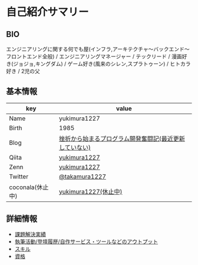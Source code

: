 # 自己紹介サマリー

## BIO

エンジニアリングに関する何でも屋(インフラ,アーキテクチャ〜バックエンド〜フロントエンド全般) / エンジニアリングマネージャー / テックリード / 漫画好き(ジョジョ,キングダム) / ゲーム好き(風来のシレン,スプラトゥーン) / ヒトカラ好き / 2児の父

## 基本情報

| key              | value                                                                                       |
| ---------------- | ------------------------------------------------------------------------------------------- |
| Name             | yukimura1227                                                                                |
| Birth            | 1985                                                                                        |
| Blog             | [挫折から始まるプログラム開発奮闘記(最近更新していない)](http://yukimura1227.blog.fc2.com/) |
| Qiita            | [yukimura1227](https://qiita.com/yukimura1227)                                              |
| Zenn             | [yukimura1227](https://zenn.dev/1227yukimura)                                               |
| Twitter          | [@takamura1227](https://twitter.com/takamura1227)                                           |
| coconala(休止中) | [yukimura1227(休止中)](https://profile.coconala.com/users/19294)                            |

## 詳細情報

- [課題解決実績](./track-records.md)
- [執筆活動/登壇履歴/自作サービス・ツールなどのアウトプット](./outputs.md)
- [スキル](./skills.md)
- [資格](./certifications.md)

